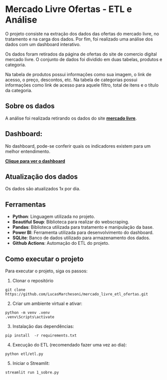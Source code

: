 # Mercado Livre Ofertas - ETL e Análise

O projeto consiste na extração dos dados das ofertas do mercado livre, no tratamento e na carga dos dados. Por fim, foi realizado uma análise dos dados com um dashboard interativo.

Os dados foram retirados da página de ofertas do site de comercio digital mercado livre. O conjunto de dados foi dividido em duas tabelas, produtos e categoria.

Na tabela de produtos possui informações como sua imagem, o link de acesso, o preço, descontos, etc. Na tabela de categorias possui informações como link de acesso para aquele filtro, total de itens e o título da categoria.

## Sobre os dados

A análise foi realizada retirando os dados do site **[mercado livre]("https://www.mercadolivre.com.br/ofertas?container_id=MLB779362-1)**.

## Dashboard:

No dashboard, pode-se conferir quais os indicadores existem para um melhor entendimento.

**[Clique para ver o dashboard](https://app.powerbi.com/view?r=eyJrIjoiYWVmYWU1MWYtYTY0YS00OTU0LTk2YzMtNmI2ODNmZWFmNjVkIiwidCI6ImE5NjgwMmM4LTA0OTAtNDI3NC1iZDVmLTA5NzIxYWQzOWRjNiJ9)**

## Atualização dos dados

Os dados são atualizados 1x por dia.

## Ferramentas

- **Python**: Linguagem utilizada no projeto.
- **Beautiful Soup**: Biblioteca para realizar do webscraping.
- **Pandas**: Biblioteca utilizada para tratamento e manipulação da base.
- **Power BI**: Ferramenta utilizada para desenvolvimento do dashboard.
- **SQLite**: Banco de dados utilizado para armazenamento dos dados.
- **Github Actions**: Automação do ETL do projeto.

## Como executar o projeto

Para executar o projeto, siga os passos:

1. Clonar o repositório

```
git clone https://github.com/LucasMarchesoni/mercado_livre_etl_ofertas.git
```

2. Criar um ambiente virtual e ativar:

```
python -m venv .venv
.venv\Scripts\activate
```

3. Instalação das dependências:

```
pip install  -r requirements.txt
```

4. Execução do ETL (recomendado fazer uma vez ao dia):

```
python etl/etl.py
```

5. Iniciar o Streamlit:

```
streamlit run 1_sobre.py
```
